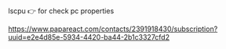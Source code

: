 lscpu 👉 for check pc properties


https://www.papareact.com/contacts/2391918430/subscription?uuid=e2e4d85e-5934-4420-ba44-2b1c3327cfd2